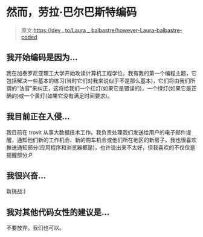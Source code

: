 # 然而，劳拉·巴尔巴斯特编码

> 原文:[https://dev . to/Laura _ balbastre/however-Laura-balbastre-coded](https://dev.to/laura_balbastre/nevertheless-laura-balbastre-coded)

## [](#i-began-coding-because)我开始编码是因为...

我在加泰罗尼亚理工大学开始攻读计算机工程学位。我有我的第一个编程主题，它包括解决一些基本的练习(当时它们对我来说似乎不是那么基本)，它们将由我们所谓的“法官”来纠正，这将给我们一个红灯(如果它是错误的)，一个绿灯(如果它是正确的)或一个黄灯(如果它没有满足时间要求)。

## [](#im-currently-hacking-on)我目前正在入侵...

我目前在 trovit 从事大数据技术工作。我负责处理我们发送给用户的电子邮件提醒，通知他们新的工作机会、新的购车机会或他们所在地区的新房子。我也很喜欢推送通知部分(应用程序和浏览器都是)，也许说出来不太好，但我喜欢的不仅仅是提醒部分:P

## [](#im-excited-about)我很兴奋...

新挑战:)

## [](#my-advice-for-other-women-who-code-is)我对其他代码女性的建议是...

不要放弃。我们也可以。